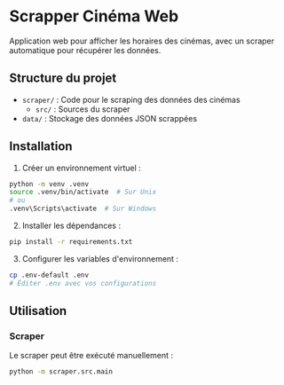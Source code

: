 # Scrapper Cinéma Web

Application web pour afficher les horaires des cinémas, avec un scraper automatique pour récupérer les données.

## Structure du projet

- `scraper/` : Code pour le scraping des données des cinémas
  - `src/` : Sources du scraper
- `data/` : Stockage des données JSON scrappées

## Installation

1. Créer un environnement virtuel :
```bash
python -m venv .venv
source .venv/bin/activate  # Sur Unix
# ou
.venv\Scripts\activate  # Sur Windows
```

2. Installer les dépendances :
```bash
pip install -r requirements.txt
```

3. Configurer les variables d'environnement :
```bash
cp .env-default .env
# Éditer .env avec vos configurations
```

## Utilisation

### Scraper

Le scraper peut être exécuté manuellement :
```bash
python -m scraper.src.main
```